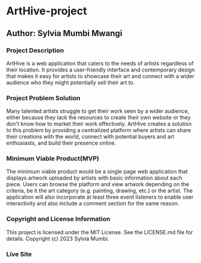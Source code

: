 # ArtHive-project


## Author: Sylvia Mumbi Mwangi

### Project Description
ArtHive is a web application that caters to the needs of artists regardless of their location. It provides a user-friendly interface and contemporary design that makes it easy for artists to showcase their art and connect with a wider audience who they might potentially sell their art to.

### Project Problem Solution
Many talented artists struggle to get their work seen by a wider audience, either because they lack the resources to create their own website or they don't know how to market their work effectively. ArtHive creates a solution to this problem by providing a centralized platform where artists can share their creations with the world, connect with potential buyers and art enthusiasts, and build their presence online.

### Minimum Viable Product(MVP)
The minimum viable product would be a single page web application that displays artwork uploaded by artists with basic information about each piece. Users can browse the platform and view artwork depending on the criteria, be it the art category (e.g. painting, drawing, etc.) or the artist. The application will also incorporate at least three event listeners to enable user interactivity and also include a comment section for the same reason.

### Copyright and License Information
This project is licensed under the MIT License. See the LICENSE.md file for details.
Copyright (c) 2023 Sylvia Mumbi.

### Live Site
